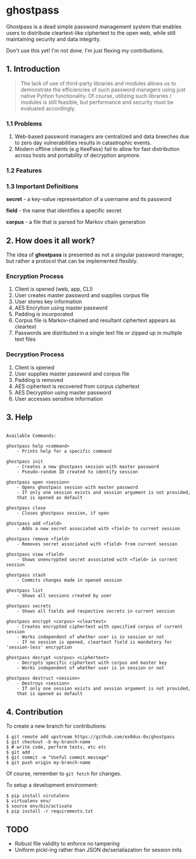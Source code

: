 # ghostpass

Ghostpass is a dead simple password management system that enables users to distribute cleartext-like ciphertext to the open web, while still maintaining security and data integrity.

Don't use this yet! I'm not done. I'm just flexing my contributions.

## 1. Introduction


> The lack of use of third-party libraries and modules allows us to demonstrate the efficiencies of such password managers using just
> native Python functionality. Of course, utilizing such libraries / modules is still feasible, but performance and security must
> be evaluated accordingly.

### 1.1 Problems

1. Web-based password managers are centralized and data breeches due to zero day vulnerabilities results in catastrophic events.
2. Modern offline clients (e.g KeePass) fail to allow for fast distribution across hosts and portability of decryption anymore.

### 1.2 Features


### 1.3 Important Definitions

__secret__ - a key-value representation of a username and its password

__field__ - the name that identifies a specific secret

__corpus__ - a file that is parsed for Markov chain generation

## 2. How does it all work?

The idea of __ghostpass__ is presented as not a singular password manager, but rather a protocol that can be implemented flexibly.

### Encryption Process

1. Client is opened (web, app, CLI)
2. User creates master password and supplies corpus file
3. User stores key information
4. AES Encrytion using master password
5. Padding is incorporated
6. Corpus file is Markov-chained and resultant ciphertext appears as cleartext
8. Passwords are distributed in a single text file or zipped up in multiple text files

### Decryption Process

1. Client is opened
2. User supplies master password and corpus file
3. Padding is removed
3. AES ciphertext is recovered from corpus ciphertext
4. AES Decryption using master password
5. User accesses sensitive information

## 3. Help

```

Available Commands:

ghostpass help <command>
    - Prints help for a specific command

ghostpass init
    - Creates a new ghostpass session with master password
    - Pseudo-random ID created to identify session

ghostpass open <session>
    - Opens ghostpass session with master password
    - If only one session exists and session argument is not provided,
    that is opened as default

ghostpass close
    - Closes ghostpass session, if open

ghostpass add <field>
    - Adds a new secret associated with <field> to current session

ghostpass remove <field>
    - Removes secret associated with <field> from current session

ghostpass view <field>
    - Shows unencrypted secret associated with <field> in current session

ghostpass stash
    - Commits changes made in opened session

ghostpass list
    - Shows all sessions created by user

ghostpass secrets
    - Shows all fields and respective secrets in current session

ghostpass encrypt <corpus> <cleartext>
    - Creates encrypted ciphertext with specified corpus of current session
    - Works independent of whether user is in session or not
    - If no session is opened, cleartext field is mandatory for 'session-less' encryption

ghostpass decrypt <corpus> <ciphertext>
    - Decrypts specific ciphertext with corpus and master key
    - Works independent of whether user is in session or not

ghostpass destruct <session>
    - Destroys <session>
    - If only one session exists and session argument is not provided,
    that is opened as default

```

## 4. Contribution

To create a new branch for contributions:

```
$ git remote add upstream https://github.com/ex0dus-0x/ghostpass
$ git checkout -b my-branch-name
$ # write code, perform tests, etc etc
$ git add .
$ git commit -m "Useful commit message"
$ git push origin my-branch-name
```

Of course, remember to `git fetch` for changes.

To setup a development environment:

```
$ pip install virutalenv
$ virtualenv env/
$ source env/bin/activate
$ pip install -r requirements.txt
```

## TODO

* Robust file validity to enforce no tampering
* Uniform pickl-ing rather than JSON de/serialiazation for session inits
